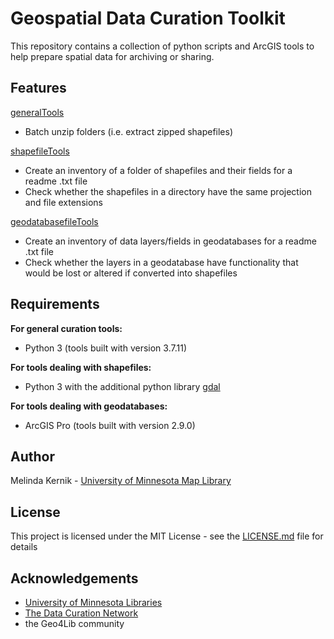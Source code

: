 # Geospatial Data Curation Toolkit

This repository contains a collection of python scripts and ArcGIS tools to help prepare spatial data for archiving or sharing.

## Features

[generalTools](https://github.com/mkernik/geodct/edit/main/generalTools)
* Batch unzip folders (i.e. extract zipped shapefiles)

[shapefileTools](https://github.com/mkernik/geodct/edit/main/shapefileTools)
* Create an inventory of a folder of shapefiles and their fields for a readme .txt file
* Check whether the shapefiles in a directory have the same projection and file extensions

[geodatabasefileTools](https://github.com/mkernik/geodct/edit/main/geodatabaseTools)
* Create an inventory of data layers/fields in geodatabases for a readme .txt file
* Check whether the layers in a geodatabase have functionality that would be lost or altered if converted into shapefiles

## Requirements

**For general curation tools:**
* Python 3 (tools built with version 3.7.11)

**For tools dealing with shapefiles:**
* Python 3 with the additional python library [gdal](https://gdal.org/)

**For tools dealing with geodatabases:**
* ArcGIS Pro (tools built with version 2.9.0)

## Author

Melinda Kernik - [University of Minnesota Map Library](https://www.lib.umn.edu/about/staff/melinda-kernik)

## License

This project is licensed under the MIT License - see the [LICENSE.md](LICENSE.md) file for details

## Acknowledgements

* [University of Minnesota Libraries](https://www.lib.umn.edu/)
* [The Data Curation Network](https://datacurationnetwork.org/)
* the Geo4Lib community
